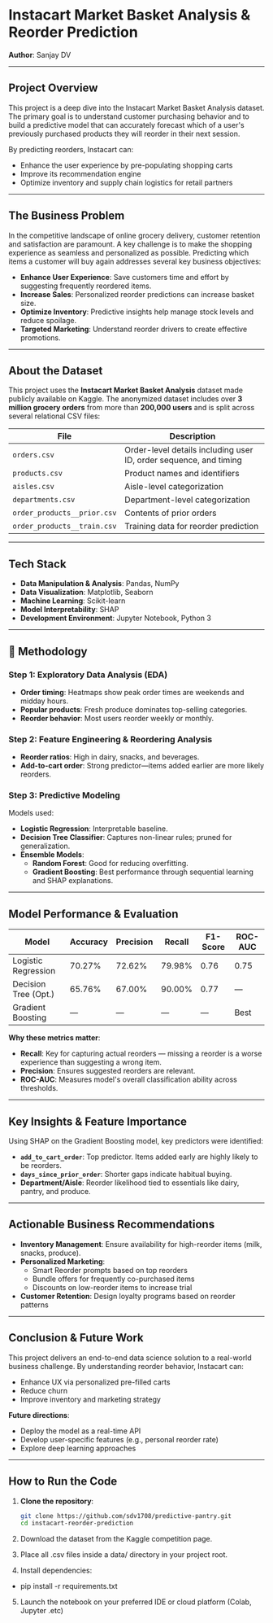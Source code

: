 # Instacart Market Basket Analysis & Reorder Prediction  
**Author**: Sanjay DV

---

## Project Overview

This project is a deep dive into the Instacart Market Basket Analysis dataset. The primary goal is to understand customer purchasing behavior and to build a predictive model that can accurately forecast which of a user's previously purchased products they will reorder in their next session.

By predicting reorders, Instacart can:
- Enhance the user experience by pre-populating shopping carts
- Improve its recommendation engine
- Optimize inventory and supply chain logistics for retail partners

---

## The Business Problem

In the competitive landscape of online grocery delivery, customer retention and satisfaction are paramount. A key challenge is to make the shopping experience as seamless and personalized as possible. Predicting which items a customer will buy again addresses several key business objectives:

- **Enhance User Experience**: Save customers time and effort by suggesting frequently reordered items.
- **Increase Sales**: Personalized reorder predictions can increase basket size.
- **Optimize Inventory**: Predictive insights help manage stock levels and reduce spoilage.
- **Targeted Marketing**: Understand reorder drivers to create effective promotions.

---

## About the Dataset

This project uses the **Instacart Market Basket Analysis** dataset made publicly available on Kaggle. The anonymized dataset includes over **3 million grocery orders** from more than **200,000 users** and is split across several relational CSV files:

| File | Description |
|------|-------------|
| `orders.csv` | Order-level details including user ID, order sequence, and timing |
| `products.csv` | Product names and identifiers |
| `aisles.csv` | Aisle-level categorization |
| `departments.csv` | Department-level categorization |
| `order_products__prior.csv` | Contents of prior orders |
| `order_products__train.csv` | Training data for reorder prediction |

---

## Tech Stack

- **Data Manipulation & Analysis**: Pandas, NumPy  
- **Data Visualization**: Matplotlib, Seaborn  
- **Machine Learning**: Scikit-learn  
- **Model Interpretability**: SHAP  
- **Development Environment**: Jupyter Notebook, Python 3

---

## 🔬 Methodology

### Step 1: Exploratory Data Analysis (EDA)
- **Order timing**: Heatmaps show peak order times are weekends and midday hours.
- **Popular products**: Fresh produce dominates top-selling categories.
- **Reorder behavior**: Most users reorder weekly or monthly.

### Step 2: Feature Engineering & Reordering Analysis
- **Reorder ratios**: High in dairy, snacks, and beverages.
- **Add-to-cart order**: Strong predictor—items added earlier are more likely reorders.

### Step 3: Predictive Modeling
Models used:

- **Logistic Regression**: Interpretable baseline.
- **Decision Tree Classifier**: Captures non-linear rules; pruned for generalization.
- **Ensemble Models**:
  - **Random Forest**: Good for reducing overfitting.
  - **Gradient Boosting**: Best performance through sequential learning and SHAP explanations.

---

## Model Performance & Evaluation

| Model                | Accuracy | Precision | Recall  | F1-Score | ROC-AUC |
|----------------------|----------|-----------|---------|----------|---------|
| Logistic Regression  | 70.27%   | 72.62%    | 79.98%  | 0.76     | 0.75    |
| Decision Tree (Opt.) | 65.76%   | 67.00%    | 90.00%  | 0.77     | —       |
| Gradient Boosting    | —        | —         | —       | —        | Best    |

**Why these metrics matter**:
- **Recall**: Key for capturing actual reorders — missing a reorder is a worse experience than suggesting a wrong item.
- **Precision**: Ensures suggested reorders are relevant.
- **ROC-AUC**: Measures model's overall classification ability across thresholds.

---

## Key Insights & Feature Importance

Using SHAP on the Gradient Boosting model, key predictors were identified:

- **`add_to_cart_order`**: Top predictor. Items added early are highly likely to be reorders.
- **`days_since_prior_order`**: Shorter gaps indicate habitual buying.
- **Department/Aisle**: Reorder likelihood tied to essentials like dairy, pantry, and produce.

---

## Actionable Business Recommendations

- **Inventory Management**: Ensure availability for high-reorder items (milk, snacks, produce).
- **Personalized Marketing**:
  - Smart Reorder prompts based on top reorders
  - Bundle offers for frequently co-purchased items
  - Discounts on low-reorder items to increase trial
- **Customer Retention**: Design loyalty programs based on reorder patterns

---

## Conclusion & Future Work

This project delivers an end-to-end data science solution to a real-world business challenge. By understanding reorder behavior, Instacart can:

- Enhance UX via personalized pre-filled carts
- Reduce churn
- Improve inventory and marketing strategy

**Future directions**:
- Deploy the model as a real-time API
- Develop user-specific features (e.g., personal reorder rate)
- Explore deep learning approaches

---

## How to Run the Code

1. **Clone the repository**:
   ```bash
   git clone https://github.com/sdv1708/predictive-pantry.git
   cd instacart-reorder-prediction

2. Download the dataset from the Kaggle competition page.

3. Place all .csv files inside a data/ directory in your project root.

4. Install dependencies: 
- pip install -r requirements.txt

5. Launch the notebook on your preferred IDE or cloud platform (Colab, Jupyter .etc)
